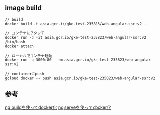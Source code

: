 ## image build
```
// build
docker build -t asia.gcr.io/gke-test-235823/web-angular-ssr:v2 .

// コンテナにアタッチ
docker run -d -it asia.gcr.io/gke-test-235823/web-angular-ssr:v2 /bin/bash
docker attach 

// ローカルでコンテナ起動
docker run -p 3000:80 --rm asia.gcr.io/gke-test-235823/web-angular-ssr:v2

// containerにpush
gcloud docker -- push asia.gcr.io/gke-test-235823/web-angular-ssr:v2
```

## 参考
[ng buildを使ってdocker化](https://medium.com/@DenysVuika/your-angular-apps-as-docker-containers-471f570a7f2)
[ng serveを使ってdocker化](https://mherman.org/blog/dockerizing-an-angular-app/)